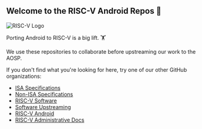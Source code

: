 ## Welcome to the RISC-V Android Repos 👋

![RISC-V Logo](https://riscv.org/wp-content/uploads/2020/06/riscv-color.svg)

Porting Android to RISC-V is a big lift. 🏋️

We use these repositories to collaborate before upstreaming our work to the
AOSP.

If you don't find what you're looking for here, try one of our other GitHub organizations:

- [ISA Specifications](https://github.com/riscv)
- [Non-ISA Specifications](https://github.com/riscv-non-isa)
- [RISC-V Software](https://github.com/riscv-software-src)
- [Software Upstreaming](https://github.com/riscv-collab)
- [RISC-V Android](https://github.com/riscv-android-src)
- [RISC-V Administrative Docs](https://github.com/riscv-admin)
